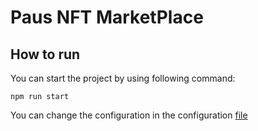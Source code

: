 # Paus NFT MarketPlace

## How to run

You can start the project by using following command:

```shell
npm run start
```

You can change the configuration in the configuration [file](./src/configuration.ts)

